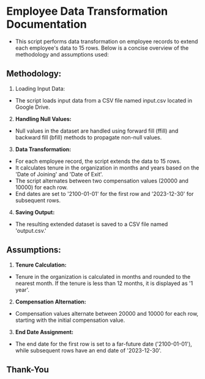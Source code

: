 # **Employee Data Transformation Documentation**


* This script performs data transformation on employee records to extend each employee's data to 15 rows. Below is a concise overview of the methodology and assumptions used:

## **Methodology:**

1. Loading Input Data:
* The script loads input data from a CSV file named input.csv located in Google Drive.

2. **Handling Null Values:**
* Null values in the dataset are handled using forward fill (ffill) and backward fill (bfill) methods to propagate non-null values.

3. **Data Transformation:**
* For each employee record, the script extends the data to 15 rows.
* It calculates tenure in the organization in months and years based on the 'Date of Joining' and 'Date of Exit'.
* The script alternates between two compensation values (20000 and 10000) for each row.
* End dates are set to '2100-01-01' for the first row and '2023-12-30' for subsequent rows.

4. **Saving Output:**
* The resulting extended dataset is saved to a CSV file named 'output.csv.'

## **Assumptions:**

1. **Tenure Calculation:**
* Tenure in the organization is calculated in months and rounded to the nearest month. If the tenure is less than 12 months, it is displayed as '1 year'.

2. **Compensation Alternation:**
* Compensation values alternate between 20000 and 10000 for each row, starting with the initial compensation value.

3. **End Date Assignment:**
* The end date for the first row is set to a far-future date ('2100-01-01'), while subsequent rows have an end date of '2023-12-30'.


## Thank-You
